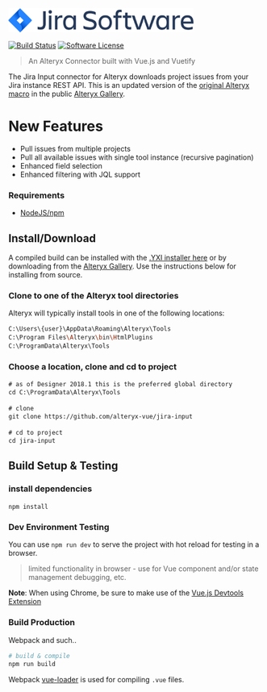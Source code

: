 <img src='./public/banner.png' height='48'>

[![Build Status](https://travis-ci.org/alteryx-vue/jira-input.svg?branch=master)](https://travis-ci.org/alteryx-vue/jira-input) [![Software License](https://img.shields.io/badge/license-MIT-brightgreen.svg?style=flat)](LICENSE)
> An Alteryx Connector built with Vue.js and Vuetify

The Jira Input connector for Alteryx downloads project issues from your Jira instance REST API.  This is an updated version of the [original Alteryx macro](https://gallery.alteryx.com/#!app/JIRA-Connector/58d87c2feffc2a0dd0b5ed8f) in the public [Alteryx Gallery](https://gallery.alteryx.com).

# New Features
- Pull issues from multiple projects
- Pull all available issues with single tool instance (recursive pagination)
- Enhanced field selection
- Enhanced filtering with JQL support

### Requirements
- [NodeJS/npm](https://nodejs.org)


## Install/Download

A compiled build can be installed with the [.YXI installer here]() or by downloading from the [Alteryx Gallery]().  Use the instructions below for installing from source.

### Clone to one of the Alteryx tool directories

Alteryx will typically install tools in one of the following locations:
``` bash
C:\Users\{user}\AppData\Roaming\Alteryx\Tools
C:\Program Files\Alteryx\bin\HtmlPlugins
C:\ProgramData\Alteryx\Tools
```

### Choose a location, clone and cd to project
```
# as of Designer 2018.1 this is the preferred global directory
cd C:\ProgramData\Alteryx\Tools

# clone 
git clone https://github.com/alteryx-vue/jira-input

# cd to project
cd jira-input
```

## Build Setup & Testing

### install dependencies

`npm install`

### Dev Environment Testing

You can use `npm run dev` to serve the project with hot reload for testing in a browser.  
>limited functionality in browser - use for Vue component and/or state management debugging, etc.

__Note__: When using Chrome, be sure to make use of the [Vue.js Devtools Extension](https://chrome.google.com/webstore/detail/vuejs-devtools/nhdogjmejiglipccpnnnanhbledajbpd)

### Build Production

Webpack and such..

``` bash
# build & compile
npm run build
```

Webpack [vue-loader](http://vuejs.github.io/vue-loader) is used for compiling `.vue` files.
